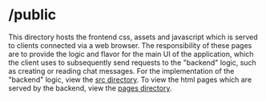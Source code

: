 # /public

This directory hosts the frontend css, assets and javascript which is served to clients connected via a web browser. The responsibility of these pages are to provide the logic and flavor for the main UI of the application, which the client uses to subsequently send requests to the "backend" logic, such as creating or reading chat messages. For the implementation of the "backend" logic, view the [src directory](../src/). To view the html pages which are served by the backend, view the [pages directory](../src/pages/).